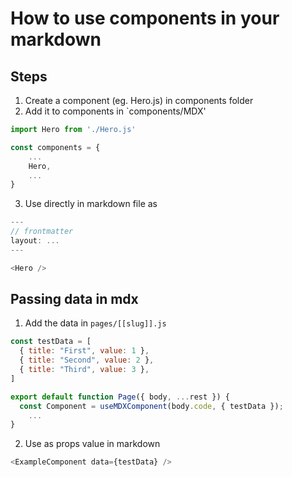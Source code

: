 # How to use components in your markdown

## Steps

1. Create a component (eg. Hero.js) in components folder
2. Add it to components in `components/MDX'
```javascript
import Hero from './Hero.js'

const components = {
	...
	Hero,
	...
}
```
3. Use directly in markdown file as 
```javascript
---
// frontmatter
layout: ...
---

<Hero />
```

## Passing data in mdx

1. Add the data in `pages/[[slug]].js`
```javascript
const testData = [
  { title: "First", value: 1 },
  { title: "Second", value: 2 },
  { title: "Third", value: 3 },
]

export default function Page({ body, ...rest }) {
  const Component = useMDXComponent(body.code, { testData });
	...
}
```
2. Use as props value in markdown
```javascript
<ExampleComponent data={testData} />
```

